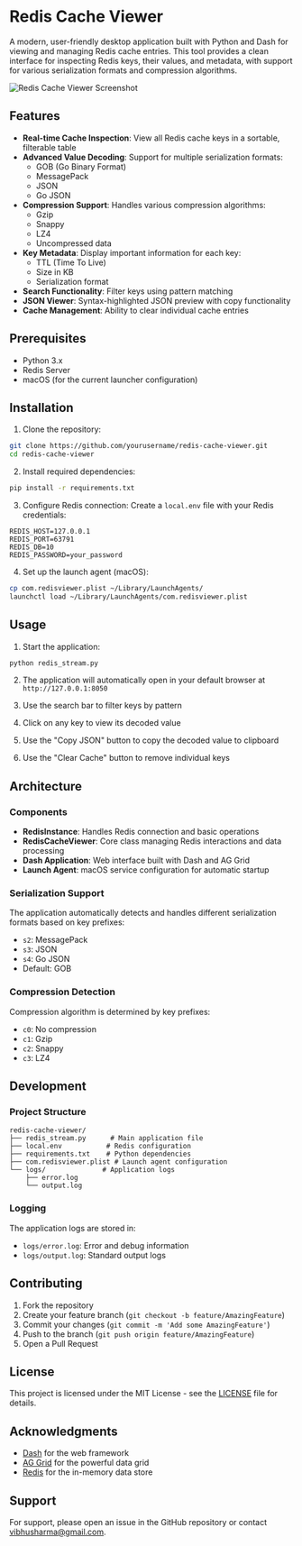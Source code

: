# Redis Cache Viewer

A modern, user-friendly desktop application built with Python and Dash for viewing and managing Redis cache entries. This tool provides a clean interface for inspecting Redis keys, their values, and metadata, with support for various serialization formats and compression algorithms.

![Redis Cache Viewer Screenshot](screenshot.png)

## Features

- **Real-time Cache Inspection**: View all Redis cache keys in a sortable, filterable table
- **Advanced Value Decoding**: Support for multiple serialization formats:
  - GOB (Go Binary Format)
  - MessagePack
  - JSON
  - Go JSON
- **Compression Support**: Handles various compression algorithms:
  - Gzip
  - Snappy
  - LZ4
  - Uncompressed data
- **Key Metadata**: Display important information for each key:
  - TTL (Time To Live)
  - Size in KB
  - Serialization format
- **Search Functionality**: Filter keys using pattern matching
- **JSON Viewer**: Syntax-highlighted JSON preview with copy functionality
- **Cache Management**: Ability to clear individual cache entries

## Prerequisites

- Python 3.x
- Redis Server
- macOS (for the current launcher configuration)

## Installation

1. Clone the repository:

```bash
git clone https://github.com/yourusername/redis-cache-viewer.git
cd redis-cache-viewer
```

2. Install required dependencies:

```bash
pip install -r requirements.txt
```

3. Configure Redis connection:
Create a `local.env` file with your Redis credentials:

```env
REDIS_HOST=127.0.0.1
REDIS_PORT=63791
REDIS_DB=10
REDIS_PASSWORD=your_password
```

4. Set up the launch agent (macOS):
```bash
cp com.redisviewer.plist ~/Library/LaunchAgents/
launchctl load ~/Library/LaunchAgents/com.redisviewer.plist
```

## Usage

1. Start the application:
```bash
python redis_stream.py
```

2. The application will automatically open in your default browser at `http://127.0.0.1:8050`

3. Use the search bar to filter keys by pattern
4. Click on any key to view its decoded value
5. Use the "Copy JSON" button to copy the decoded value to clipboard
6. Use the "Clear Cache" button to remove individual keys

## Architecture

### Components

- **RedisInstance**: Handles Redis connection and basic operations
- **RedisCacheViewer**: Core class managing Redis interactions and data processing
- **Dash Application**: Web interface built with Dash and AG Grid
- **Launch Agent**: macOS service configuration for automatic startup

### Serialization Support

The application automatically detects and handles different serialization formats based on key prefixes:
- `s2`: MessagePack
- `s3`: JSON
- `s4`: Go JSON
- Default: GOB

### Compression Detection

Compression algorithm is determined by key prefixes:
- `c0`: No compression
- `c1`: Gzip
- `c2`: Snappy
- `c3`: LZ4

## Development

### Project Structure
```
redis-cache-viewer/
├── redis_stream.py      # Main application file
├── local.env           # Redis configuration
├── requirements.txt    # Python dependencies
├── com.redisviewer.plist # Launch agent configuration
└── logs/              # Application logs
    ├── error.log
    └── output.log
```

### Logging

The application logs are stored in:
- `logs/error.log`: Error and debug information
- `logs/output.log`: Standard output logs

## Contributing

1. Fork the repository
2. Create your feature branch (`git checkout -b feature/AmazingFeature`)
3. Commit your changes (`git commit -m 'Add some AmazingFeature'`)
4. Push to the branch (`git push origin feature/AmazingFeature`)
5. Open a Pull Request

## License

This project is licensed under the MIT License - see the [LICENSE](LICENSE) file for details.

## Acknowledgments

- [Dash](https://dash.plotly.com/) for the web framework
- [AG Grid](https://www.ag-grid.com/) for the powerful data grid
- [Redis](https://redis.io/) for the in-memory data store

## Support

For support, please open an issue in the GitHub repository or contact [vibhusharma@gmail.com](mailto:vibhusharma@gmail.com).
